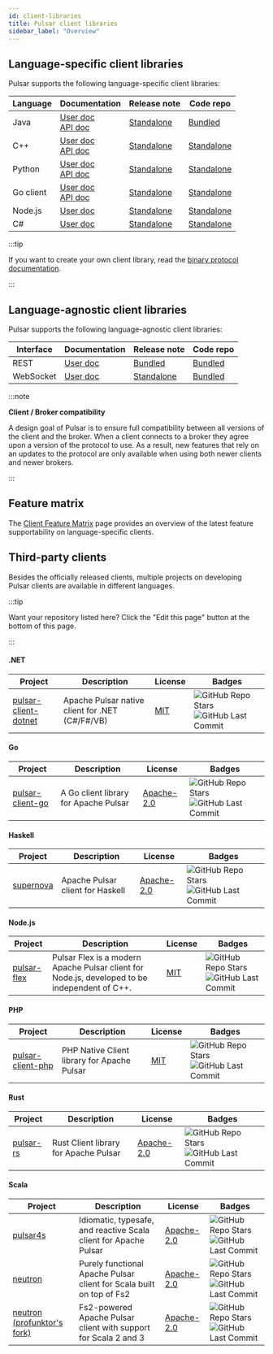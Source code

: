 ```yaml
---
id: client-libraries
title: Pulsar client libraries
sidebar_label: "Overview"
---
```


## Language-specific client libraries

Pulsar supports the following language-specific client libraries:

| Language  | Documentation                                                                                                      | Release note                                          | Code repo                                                             |
|-----------|--------------------------------------------------------------------------------------------------------------------|-------------------------------------------------------|-----------------------------------------------------------------------|
| Java      | [User doc](client-libraries-java.md)   <br/> [API doc](/api/client/)                                               | [Standalone](pathname:///release-notes/client-java)   | [Bundled](https://github.com/apache/pulsar/tree/master/pulsar-client) |
| C++       | [User doc](client-libraries-cpp.md)    <br/> [API doc](@pulsar:apidoc:cpp@)                                        | [Standalone](pathname:///release-notes/client-cpp)    | [Standalone](https://github.com/apache/pulsar-client-cpp)             |
| Python    | [User doc](client-libraries-python.md) <br/> [API doc](@pulsar:apidoc:python@)                                     | [Standalone](pathname:///release-notes/client-python) | [Standalone](https://github.com/apache/pulsar-client-python)          |
| Go client | [User doc](client-libraries-go.md)   <br/> [API doc](https://pkg.go.dev/github.com/apache/pulsar-client-go/pulsar) | [Standalone](pathname:///release-notes/client-go)     | [Standalone](https://github.com/apache/pulsar-client-go)              |
| Node.js   | [User doc](client-libraries-node.md)                                                                               | [Standalone](pathname:///release-notes/client-node)   | [Standalone](https://github.com/apache/pulsar-client-node)            |
| C#        | [User doc](client-libraries-dotnet.md)                                                                             | [Standalone](pathname:///release-notes/client-cs)     | [Standalone](https://github.com/apache/pulsar-dotpulsar)              |

:::tip

If you want to create your own client library, read the [binary protocol documentation](developing-binary-protocol.md).

:::

## Language-agnostic client libraries

Pulsar supports the following language-agnostic client libraries:

| Interface | Documentation                             | Release note                                      | Code repo                                                                |
|-----------|-------------------------------------------|---------------------------------------------------|--------------------------------------------------------------------------|
| REST      | [User doc](client-libraries-rest.md)      | [Bundled](pathname:///release-notes/)             | [Bundled](https://github.com/apache/pulsar/tree/master/pulsar-broker)    |
| WebSocket | [User doc](client-libraries-websocket.md) | [Standalone](pathname:///release-notes/client-ws) | [Bundled](https://github.com/apache/pulsar/tree/master/pulsar-websocket) |

:::note 

**Client / Broker compatibility**

A design goal of Pulsar is to ensure full compatibility between all versions of the client and the broker. When a client connects to a broker they agree upon a version of the protocol to use. As a result, new features that rely on an updates to the protocol are only available when using both newer clients and newer brokers.

:::

## Feature matrix

The [Client Feature Matrix](/client-feature-matrix/) page provides an overview of the latest feature supportability on language-specific clients.

## Third-party clients

Besides the officially released clients, multiple projects on developing Pulsar clients are available in different languages.

:::tip

Want your repository listed here? Click the "Edit this page" button at the bottom of this page.

:::

#### .NET

| Project                                                                    | Description                                     | License                                    | Badges                                                                                                                                                                                                                                                   |
|----------------------------------------------------------------------------|-------------------------------------------------|--------------------------------------------|----------------------------------------------------------------------------------------------------------------------------------------------------------------------------------------------------------------------------------------------------------|
| [pulsar-client-dotnet](https://github.com/fsprojects/pulsar-client-dotnet) | Apache Pulsar native client for .NET (C#/F#/VB) | [MIT](https://opensource.org/licenses/MIT) | ![GitHub Repo Stars](https://img.shields.io/github/stars/fsprojects/pulsar-client-dotnet?color=FEEA00&style=flat-square) ![GitHub Last Commit](https://img.shields.io/github/last-commit/fsprojects/pulsar-client-dotnet?color=7FD8BE&style=flat-square) |

#### Go

| Project                                                         | Description                           | License                                                   | Badges                                                                                                                                                                                                                                   |
|-----------------------------------------------------------------|---------------------------------------|-----------------------------------------------------------|------------------------------------------------------------------------------------------------------------------------------------------------------------------------------------------------------------------------------------------|
| [pulsar-client-go](https://github.com/Comcast/pulsar-client-go) | A Go client library for Apache Pulsar | [Apache-2.0](https://www.apache.org/licenses/LICENSE-2.0) | ![GitHub Repo Stars](https://img.shields.io/github/stars/apache/pulsar-client-go?color=FEEA00&style=flat-square) ![GitHub Last Commit](https://img.shields.io/github/last-commit/apache/pulsar-client-go?color=7FD8BE&style=flat-square) |

#### Haskell

| Project                                          | Description                      | License                                                   | Badges                                                                                                                                                                                                                     |
|--------------------------------------------------|----------------------------------|-----------------------------------------------------------|----------------------------------------------------------------------------------------------------------------------------------------------------------------------------------------------------------------------------|
| [supernova](https://github.com/cr-org/supernova) | Apache Pulsar client for Haskell | [Apache-2.0](https://www.apache.org/licenses/LICENSE-2.0) | ![GitHub Repo Stars](https://img.shields.io/github/stars/cr-org/supernova?color=FEEA00&style=flat-square) ![GitHub Last Commit](https://img.shields.io/github/last-commit/cr-org/supernova?color=7FD8BE&style=flat-square) |

#### Node.js

| Project                                                     | Description                                                                                   | License                                    | Badges                                                                                                                                                                                                                                       |
|-------------------------------------------------------------|-----------------------------------------------------------------------------------------------|--------------------------------------------|----------------------------------------------------------------------------------------------------------------------------------------------------------------------------------------------------------------------------------------------|
| [pulsar-flex](https://github.com/ayeo-flex-org/pulsar-flex) | Pulsar Flex is a modern Apache Pulsar client for Node.js, developed to be independent of C++. | [MIT](https://opensource.org/licenses/MIT) | ![GitHub Repo Stars](https://img.shields.io/github/stars/ayeo-flex-org/pulsar-flex?color=FEEA00&style=flat-square) ![GitHub Last Commit](https://img.shields.io/github/last-commit/ayeo-flex-org/pulsar-flex?color=7FD8BE&style=flat-square) |

#### PHP

| Project                                                             | Description                                 | License                                    | Badges                                                                                                                                                                                                                                           |
|---------------------------------------------------------------------|---------------------------------------------|--------------------------------------------|--------------------------------------------------------------------------------------------------------------------------------------------------------------------------------------------------------------------------------------------------|
| [pulsar-client-php](https://github.com/ikilobyte/pulsar-client-php) | PHP Native Client library for Apache Pulsar | [MIT](https://opensource.org/licenses/MIT) | ![GitHub Repo Stars](https://img.shields.io/github/stars/ikilobyte/pulsar-client-php?color=FEEA00&style=flat-square) ![GitHub Last Commit](https://img.shields.io/github/last-commit/ikilobyte/pulsar-client-php?color=7FD8BE&style=flat-square) |

#### Rust

| Project                                                | Description                           | License                                                   | Badges                                                                                                                                                                                                                                 |
|--------------------------------------------------------|---------------------------------------|-----------------------------------------------------------|----------------------------------------------------------------------------------------------------------------------------------------------------------------------------------------------------------------------------------------|
| [pulsar-rs](https://github.com/streamnative/pulsar-rs) | Rust Client library for Apache Pulsar | [Apache-2.0](https://www.apache.org/licenses/LICENSE-2.0) | ![GitHub Repo Stars](https://img.shields.io/github/stars/streamnative/pulsar-rs?color=FEEA00&style=flat-square) ![GitHub Last Commit](https://img.shields.io/github/last-commit/streamnative/pulsar-rs?color=7FD8BE&style=flat-square) |

#### Scala

| Project                                                       | Description                                                          | License                                                   | Badges                                                                                                                                                                                                                             |
|---------------------------------------------------------------|----------------------------------------------------------------------|-----------------------------------------------------------|------------------------------------------------------------------------------------------------------------------------------------------------------------------------------------------------------------------------------------|
| [pulsar4s](https://github.com/CleverCloud/pulsar4s)           | Idiomatic, typesafe, and reactive Scala client for Apache Pulsar     | [Apache-2.0](https://www.apache.org/licenses/LICENSE-2.0) | ![GitHub Repo Stars](https://img.shields.io/github/stars/CleverCloud/pulsar4s?color=FEEA00&style=flat-square) ![GitHub Last Commit](https://img.shields.io/github/last-commit/CleverCloud/pulsar4s?color=7FD8BE&style=flat-square) |
| [neutron](https://github.com/cr-org/neutron)                  | Purely functional Apache Pulsar client for Scala built on top of Fs2 | [Apache-2.0](https://www.apache.org/licenses/LICENSE-2.0) | ![GitHub Repo Stars](https://img.shields.io/github/stars/cr-org/neutron?color=FEEA00&style=flat-square) ![GitHub Last Commit](https://img.shields.io/github/last-commit/cr-org/neutron?color=7FD8BE&style=flat-square)             |
| [neutron (profunktor's fork)](https://neutron.profunktor.dev) | Fs2-powered Apache Pulsar client with support for Scala 2 and 3      | [Apache-2.0](https://www.apache.org/licenses/LICENSE-2.0) | ![GitHub Repo Stars](https://img.shields.io/github/stars/profunktor/neutron?color=FEEA00&style=flat-square) ![GitHub Last Commit](https://img.shields.io/github/last-commit/profunktor/neutron?color=7FD8BE&style=flat-square)     |
